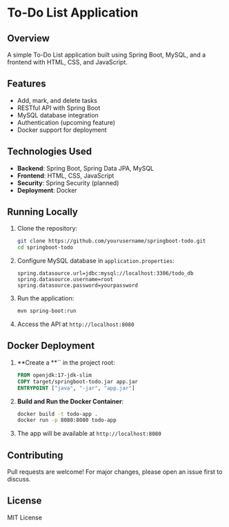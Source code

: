 # To-Do List Application

## Overview

A simple To-Do List application built using Spring Boot, MySQL, and a frontend with HTML, CSS, and JavaScript.



## Features

- Add, mark, and delete tasks
- RESTful API with Spring Boot
- MySQL database integration
- Authentication (upcoming feature)
- Docker support for deployment

## Technologies Used

- **Backend**: Spring Boot, Spring Data JPA, MySQL
- **Frontend**: HTML, CSS, JavaScript
- **Security**: Spring Security (planned)
- **Deployment**: Docker

## Running Locally

1. Clone the repository:
   ```bash
   git clone https://github.com/yourusername/springboot-todo.git
   cd springboot-todo
   ```
2. Configure MySQL database in `application.properties`:
   ```properties
   spring.datasource.url=jdbc:mysql://localhost:3306/todo_db
   spring.datasource.username=root
   spring.datasource.password=yourpassword
   ```
3. Run the application:
   ```bash
   mvn spring-boot:run
   ```
4. Access the API at `http://localhost:8080`

## Docker Deployment

1. **Create a **`` in the project root:
   ```dockerfile
   FROM openjdk:17-jdk-slim
   COPY target/springboot-todo.jar app.jar
   ENTRYPOINT ["java", "-jar", "app.jar"]
   ```
2. **Build and Run the Docker Container**:
   ```bash
   docker build -t todo-app .
   docker run -p 8080:8080 todo-app
   ```
3. The app will be available at `http://localhost:8080`

## Contributing

Pull requests are welcome! For major changes, please open an issue first to discuss.

## License

MIT License

